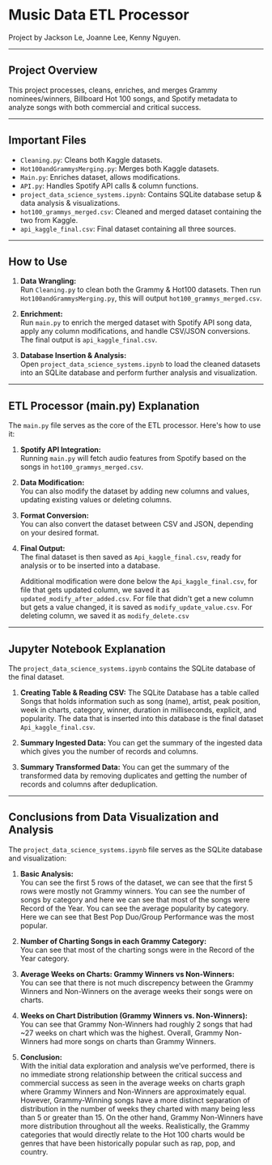 # Music Data ETL Processor

Project by Jackson Le, Joanne Lee, Kenny Nguyen.

---

## Project Overview

This project processes, cleans, enriches, and merges Grammy nominees/winners, Billboard Hot 100 songs, and Spotify metadata to analyze songs with both commercial and critical success.

---

## Important Files

- `Cleaning.py`: Cleans both Kaggle datasets.
- `Hot100andGrammysMerging.py`: Merges both Kaggle datasets.
- `Main.py`: Enriches dataset, allows modifications.
- `API.py`: Handles Spotify API calls & column functions.
- `project_data_science_systems.ipynb`: Contains SQLite database setup & data analysis & visualizations.
- `hot100_grammys_merged.csv`: Cleaned and merged dataset containing the two from Kaggle.
- `api_kaggle_final.csv`: Final dataset containing all three sources.

---

## How to Use

1. **Data Wrangling:**  
   Run `Cleaning.py` to clean both the Grammy & Hot100 datasets. Then run `Hot100andGrammysMerging.py`, this will output `hot100_grammys_merged.csv`.

2. **Enrichment:**  
   Run `main.py` to enrich the merged dataset with Spotify API song data, apply any column modifications, and handle CSV/JSON conversions. The final output is `api_kaggle_final.csv`.

3. **Database Insertion & Analysis:**  
   Open `project_data_science_systems.ipynb` to load the cleaned datasets into an SQLite database and perform further analysis and visualization.

---

## ETL Processor (main.py) Explanation

The `main.py` file serves as the core of the ETL processor. Here's how to use it:

1. **Spotify API Integration:**  
   Running `main.py` will fetch audio features from Spotify based on the songs in `hot100_grammys_merged.csv`.

2. **Data Modification:**  
   You can also modify the dataset by adding new columns and values, updating existing values or deleting columns.

3. **Format Conversion:**  
   You can also convert the dataset between CSV and JSON, depending on your desired format.

4. **Final Output:**  
   The final dataset is then saved as `Api_kaggle_final.csv`, ready for analysis or to be inserted into a database.

   Additional modification were done below the `Api_kaggle_final.csv`, for file that gets updated column, we saved it as `updated_modify_after_added.csv`. For file that didn't get a new column but gets a value changed, it is saved as `modify_update_value.csv`. For deleting column, we saved it as `modify_delete.csv`

--- 

## Jupyter Notebook Explanation
The `project_data_science_systems.ipynb` contains the SQLite database of the final dataset.

1. **Creating Table & Reading CSV:**
   The SQLite Database has a table called Songs that holds information such as song (name), artist, peak position, week in charts, category,    winner, duration in milliseconds, explicit, and popularity. The data that is inserted into this database is the final dataset `Api_kaggle_final.csv`.
   
2. **Summary Ingested Data:**
   You can get the summary of the ingested data which gives you the number of records and columns.
   
3. **Summary Transformed Data:**
   You can get the summary of the transformed data by removing duplicates and getting the number of records and columns after deduplication.
---

## Conclusions from Data Visualization and Analysis
The `project_data_science_systems.ipynb` file serves as the SQLite database and visualization:

1. **Basic Analysis:**  
   You can see the first 5 rows of the dataset, we can see that the first 5 rows were mostly not Grammy winners. You can see the number of songs by category and here we can see that most of the songs were Record of the Year. You can see the average popularity by category. Here we can see that Best Pop Duo/Group Performance was the most popular.


2. **Number of Charting Songs in each Grammy Category:**  
   You can see that most of the charting songs were in the Record of the Year category. 


3. **Average Weeks on Charts: Grammy Winners vs Non-Winners:**  
   You can see that there is not much discrepency between the Grammy Winners and Non-Winners on the average weeks their songs were on charts.


4. **Weeks on Chart Distribution (Grammy Winners vs. Non-Winners):**  
   You can see that Grammy Non-Winners had roughly 2 songs that had ~27 weeks on chart which was the highest. Overall, Grammy Non-Winners had more songs on charts than Grammy Winners.


5. **Conclusion:**  
   With the initial data exploration and analysis we’ve performed, there is no immediate strong relationship between the critical success       and commercial success as seen in the average weeks on charts graph where Grammy Winners and Non-Winners are approximately equal.            However, Grammy-Winning songs have a more distinct separation of distribution in the number of weeks they charted with many being less       than 5 or greater than 15. On the other hand, Grammy Non-Winners have more distribution throughout all the weeks.
   Realistically, the Grammy categories that would directly relate to the Hot 100 charts would be genres that have been historically popular    such as rap, pop, and country. 
